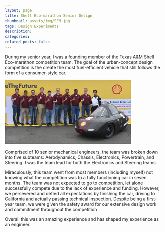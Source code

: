 ```yaml
---
layout: page
title: Shell Eco-marathon Senior Design
thumbnail: assets/img/SEM.jpg
tags: Design Experiments
description:
categories:
related_posts: false
---
```


During my senior year, I was a founding member of the Texas A&M Shell Eco-marathon competition team. The goal of the urban-concept design competition is the create the most fuel-efficient vehicle that still follows the form of a consumer-style car.

<img src="/assets/img/SEM.jpg" alt="Shell Eco Marathon" class="center" style="width:80%"/>

Comprised of 10 senior mechanical engineers, the team was broken down into five subteams: Aerodynamics, Chassis, Electronics, Powertrain, and Steering. I was the team lead for both the Electronics and Steering teams.

Miraculously, this team went from most members (including myself) not knowing what the competition was to a fully functioning car in seven months. The team was not expected to go to competition, let alone successfully compete due to the lack of experience and funding. However, we persevered and defied all expectations by finishing the car, driving to California and actually passing technical inspection. Despite being a first-year team, we were given the safety award for our extensive design work and commitment throughout the competition

Overall this was an amazing experience and has shaped my experience as an engineer.


